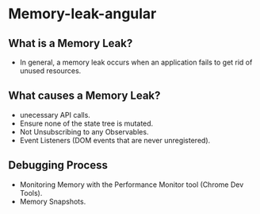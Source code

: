 # Memory-leak-angular

## What is a Memory Leak?
 - In general, a memory leak occurs when an application fails to get rid of unused resources.
## What causes a Memory Leak?
 - unecessary API calls.
 - Ensure none of the state tree is mutated.
 - Not Unsubscribing to any Observables. 
 - Event Listeners (DOM events that are never unregistered).

## Debugging Process
 - Monitoring Memory with the Performance Monitor tool (Chrome Dev Tools).
 - Memory Snapshots.
